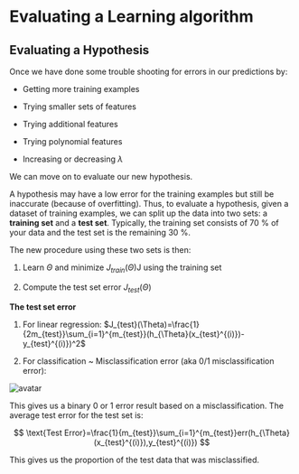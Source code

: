 #  Evaluating a Learning algorithm

## Evaluating a Hypothesis

Once we have done some trouble shooting for errors in our predictions by:

* Getting more training examples

* Trying smaller sets of features

* Trying additional features

* Trying polynomial features

* Increasing or decreasing $\lambda$

We can move on to evaluate our new hypothesis.

A hypothesis may have a low error for the training examples but still be inaccurate (because of overfitting). Thus, to evaluate a hypothesis, given a dataset of training examples, we can split up the data into two sets: a **training set** and a **test set**. Typically, the training set consists of 70 % of your data and the test set is the remaining 30 %.

The new procedure using these two sets is then:

1. Learn $\Theta$ and minimize $J_{train}(\Theta)$J using the training set

2. Compute the test set error $J_{test}(\Theta)$

**The test set error**

1. For linear regression: $J_{test}(\Theta)=\frac{1}{2m_{test}}\sum_{i=1}^{m_{test}}(h_{\Theta}(x_{test}^{(i)})-y_{test}^{(i)})^2$

2. For classification ~ Misclassification error (aka 0/1 misclassification error):

![avatar](https://raw.githubusercontent.com/garyphone/machine_learning/master/pictures/l6_1.PNG)

This gives us a binary 0 or 1 error result based on a misclassification. The average test error for the test set is:

$$
\text{Test Error}=\frac{1}{m_{test}}\sum_{i=1}^{m_{test}}err(h_{\Theta}(x_{test}^{(i)}),y_{test}^{(i)})
$$

This gives us the proportion of the test data that was misclassified.
